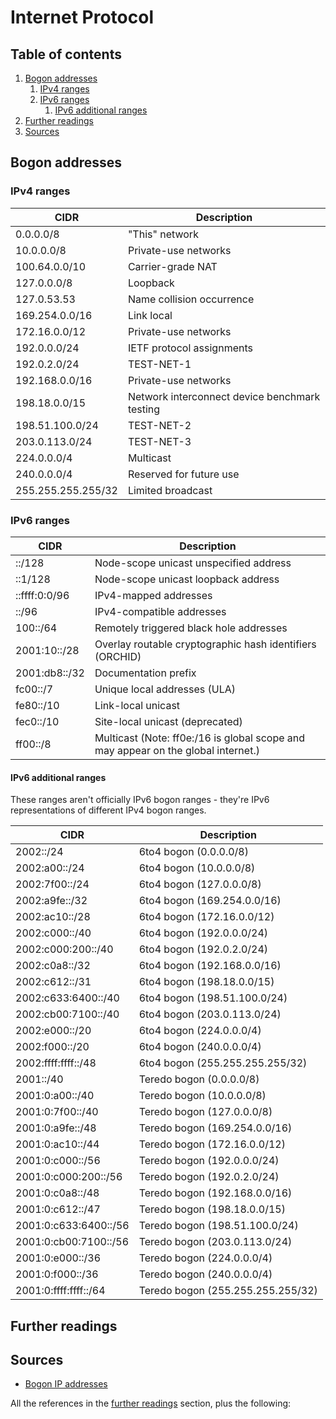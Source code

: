 # Internet Protocol

## Table of contents <!-- omit in toc -->

1. [Bogon addresses](#bogon-addresses)
   1. [IPv4 ranges](#ipv4-ranges)
   1. [IPv6 ranges](#ipv6-ranges)
      1. [IPv6 additional ranges](#ipv6-additional-ranges)
1. [Further readings](#further-readings)
1. [Sources](#sources)

## Bogon addresses

### IPv4 ranges

| CIDR               | Description                                   |
| ------------------ | --------------------------------------------- |
| 0.0.0.0/8          | "This" network                                |
| 10.0.0.0/8         | Private-use networks                          |
| 100.64.0.0/10      | Carrier-grade NAT                             |
| 127.0.0.0/8        | Loopback                                      |
| 127.0.53.53        | Name collision occurrence                     |
| 169.254.0.0/16     | Link local                                    |
| 172.16.0.0/12      | Private-use networks                          |
| 192.0.0.0/24       | IETF protocol assignments                     |
| 192.0.2.0/24       | TEST-NET-1                                    |
| 192.168.0.0/16     | Private-use networks                          |
| 198.18.0.0/15      | Network interconnect device benchmark testing |
| 198.51.100.0/24    | TEST-NET-2                                    |
| 203.0.113.0/24     | TEST-NET-3                                    |
| 224.0.0.0/4        | Multicast                                     |
| 240.0.0.0/4        | Reserved for future use                       |
| 255.255.255.255/32 | Limited broadcast                             |

### IPv6 ranges

| CIDR          | Description                                                                       |
| ------------- | --------------------------------------------------------------------------------- |
| ::/128        | Node-scope unicast unspecified address                                            |
| ::1/128       | Node-scope unicast loopback address                                               |
| ::ffff:0:0/96 | IPv4-mapped addresses                                                             |
| ::/96         | IPv4-compatible addresses                                                         |
| 100::/64      | Remotely triggered black hole addresses                                           |
| 2001:10::/28  | Overlay routable cryptographic hash identifiers (ORCHID)                          |
| 2001:db8::/32 | Documentation prefix                                                              |
| fc00::/7      | Unique local addresses (ULA)                                                      |
| fe80::/10     | Link-local unicast                                                                |
| fec0::/10     | Site-local unicast (deprecated)                                                   |
| ff00::/8      | Multicast (Note: ff0e:/16 is global scope and may appear on the global internet.) |

#### IPv6 additional ranges

These ranges aren't officially IPv6 bogon ranges - they're IPv6 representations of different IPv4 bogon ranges.

| CIDR                  | Description                       |
| --------------------- | --------------------------------- |
| 2002::/24             | 6to4 bogon (0.0.0.0/8)            |
| 2002:a00::/24         | 6to4 bogon (10.0.0.0/8)           |
| 2002:7f00::/24        | 6to4 bogon (127.0.0.0/8)          |
| 2002:a9fe::/32        | 6to4 bogon (169.254.0.0/16)       |
| 2002:ac10::/28        | 6to4 bogon (172.16.0.0/12)        |
| 2002:c000::/40        | 6to4 bogon (192.0.0.0/24)         |
| 2002:c000:200::/40    | 6to4 bogon (192.0.2.0/24)         |
| 2002:c0a8::/32        | 6to4 bogon (192.168.0.0/16)       |
| 2002:c612::/31        | 6to4 bogon (198.18.0.0/15)        |
| 2002:c633:6400::/40   | 6to4 bogon (198.51.100.0/24)      |
| 2002:cb00:7100::/40   | 6to4 bogon (203.0.113.0/24)       |
| 2002:e000::/20        | 6to4 bogon (224.0.0.0/4)          |
| 2002:f000::/20        | 6to4 bogon (240.0.0.0/4)          |
| 2002:ffff:ffff::/48   | 6to4 bogon (255.255.255.255/32)   |
| 2001::/40             | Teredo bogon (0.0.0.0/8)          |
| 2001:0:a00::/40       | Teredo bogon (10.0.0.0/8)         |
| 2001:0:7f00::/40      | Teredo bogon (127.0.0.0/8)        |
| 2001:0:a9fe::/48      | Teredo bogon (169.254.0.0/16)     |
| 2001:0:ac10::/44      | Teredo bogon (172.16.0.0/12)      |
| 2001:0:c000::/56      | Teredo bogon (192.0.0.0/24)       |
| 2001:0:c000:200::/56  | Teredo bogon (192.0.2.0/24)       |
| 2001:0:c0a8::/48      | Teredo bogon (192.168.0.0/16)     |
| 2001:0:c612::/47      | Teredo bogon (198.18.0.0/15)      |
| 2001:0:c633:6400::/56 | Teredo bogon (198.51.100.0/24)    |
| 2001:0:cb00:7100::/56 | Teredo bogon (203.0.113.0/24)     |
| 2001:0:e000::/36      | Teredo bogon (224.0.0.0/4)        |
| 2001:0:f000::/36      | Teredo bogon (240.0.0.0/4)        |
| 2001:0:ffff:ffff::/64 | Teredo bogon (255.255.255.255/32) |

## Further readings

## Sources

- [Bogon IP addresses]

All the references in the [further readings] section, plus the following:

<!-- project's references -->

<!-- internal references -->
[further readings]: #further-readings

<!-- external references -->
[bogon ip addresses]: https://ipinfo.io/bogon
